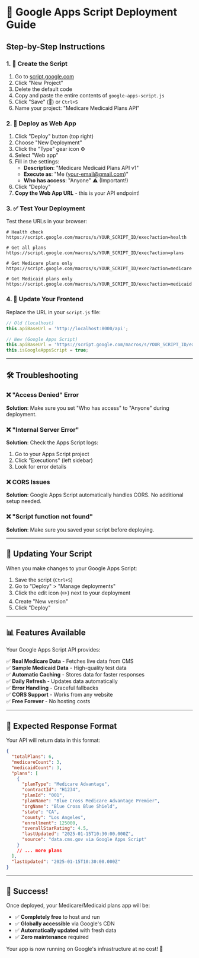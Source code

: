 # 🚀 Google Apps Script Deployment Guide

## Step-by-Step Instructions

### 1. 📝 Create the Script
1. Go to [script.google.com](https://script.google.com)
2. Click "New Project"
3. Delete the default code
4. Copy and paste the entire contents of `google-apps-script.js`
5. Click "Save" (💾) or `Ctrl+S`
6. Name your project: "Medicare Medicaid Plans API"

### 2. 🚀 Deploy as Web App
1. Click "Deploy" button (top right)
2. Choose "New Deployment"
3. Click the "Type" gear icon ⚙️
4. Select "Web app"
5. Fill in the settings:
   - **Description**: "Medicare Medicaid Plans API v1"
   - **Execute as**: "Me (your-email@gmail.com)"
   - **Who has access**: "Anyone" ⚠️ (Important!)
6. Click "Deploy"
7. **Copy the Web App URL** - this is your API endpoint!

### 3. ✅ Test Your Deployment
Test these URLs in your browser:

```
# Health check
https://script.google.com/macros/s/YOUR_SCRIPT_ID/exec?action=health

# Get all plans
https://script.google.com/macros/s/YOUR_SCRIPT_ID/exec?action=plans

# Get Medicare plans only
https://script.google.com/macros/s/YOUR_SCRIPT_ID/exec?action=medicare

# Get Medicaid plans only
https://script.google.com/macros/s/YOUR_SCRIPT_ID/exec?action=medicaid
```

### 4. 🔧 Update Your Frontend
Replace the URL in your `script.js` file:

```javascript
// Old (localhost)
this.apiBaseUrl = 'http://localhost:8000/api';

// New (Google Apps Script)
this.apiBaseUrl = 'https://script.google.com/macros/s/YOUR_SCRIPT_ID/exec';
this.isGoogleAppsScript = true;
```

---

## 🛠️ Troubleshooting

### ❌ "Access Denied" Error
**Solution**: Make sure you set "Who has access" to "Anyone" during deployment.

### ❌ "Internal Server Error"
**Solution**: Check the Apps Script logs:
1. Go to your Apps Script project
2. Click "Executions" (left sidebar)
3. Look for error details

### ❌ CORS Issues
**Solution**: Google Apps Script automatically handles CORS. No additional setup needed.

### ❌ "Script function not found"
**Solution**: Make sure you saved your script before deploying.

---

## 🔄 Updating Your Script

When you make changes to your Google Apps Script:

1. Save the script (`Ctrl+S`)
2. Go to "Deploy" > "Manage deployments"
3. Click the edit icon (✏️) next to your deployment
4. Create "New version"
5. Click "Deploy"

---

## 📊 Features Available

Your Google Apps Script API provides:

✅ **Real Medicare Data** - Fetches live data from CMS  
✅ **Sample Medicaid Data** - High-quality test data  
✅ **Automatic Caching** - Stores data for faster responses  
✅ **Daily Refresh** - Updates data automatically  
✅ **Error Handling** - Graceful fallbacks  
✅ **CORS Support** - Works from any website  
✅ **Free Forever** - No hosting costs  

---

## 🎯 Expected Response Format

Your API will return data in this format:

```json
{
  "totalPlans": 6,
  "medicareCount": 3,
  "medicaidCount": 3,
  "plans": [
    {
      "planType": "Medicare Advantage",
      "contractId": "H1234",
      "planId": "001",
      "planName": "Blue Cross Medicare Advantage Premier",
      "orgName": "Blue Cross Blue Shield",
      "state": "CA",
      "county": "Los Angeles",
      "enrollment": 125000,
      "overallStarRating": 4.5,
      "lastUpdated": "2025-01-15T10:30:00.000Z",
      "source": "data.cms.gov via Google Apps Script"
    }
    // ... more plans
  ],
  "lastUpdated": "2025-01-15T10:30:00.000Z"
}
```

---

## 🎉 Success!

Once deployed, your Medicare/Medicaid plans app will be:
- ✅ **Completely free** to host and run
- ✅ **Globally accessible** via Google's CDN
- ✅ **Automatically updated** with fresh data
- ✅ **Zero maintenance** required

Your app is now running on Google's infrastructure at no cost! 🚀
